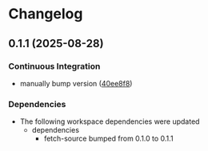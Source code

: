 # Changelog

## 0.1.1 (2025-08-28)


### Continuous Integration

* manually bump version ([40ee8f8](https://github.com/adamtuft/cargo-fetch-source/commit/40ee8f8baee7e9d72c80d4393344797b7dc3d6a4))


### Dependencies

* The following workspace dependencies were updated
  * dependencies
    * fetch-source bumped from 0.1.0 to 0.1.1
